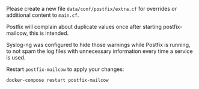 Please create a new file `data/conf/postfix/extra.cf` for overrides or additional content to `main.cf`.

Postfix will complain about duplicate values once after starting postfix-mailcow, this is intended.

Syslog-ng was configured to hide those warnings while Postfix is running, to not spam the log files with unnecessary information every time a service is used.

Restart `postfix-mailcow` to apply your changes:

```
docker-compose restart postfix-mailcow
```

